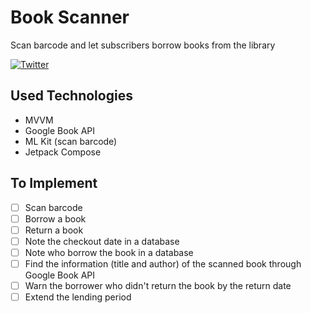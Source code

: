 # Book Scanner
Scan barcode and let subscribers borrow books from the library

[![Twitter](https://img.shields.io/badge/Twitter-@yasunari_k_-9C27B0.svg)](https://twitter.com/yasunari_k_)

## Used Technologies
- MVVM
- Google Book API
- ML Kit (scan barcode)
- Jetpack Compose

## To Implement
- [ ] Scan barcode
- [ ] Borrow a book
- [ ] Return a book
- [ ] Note the checkout date in a database
- [ ] Note who borrow the book in a database
- [ ] Find the information (title and author) of the scanned book through Google Book API
- [ ] Warn the borrower who didn't return the book by the return date
- [ ] Extend the lending period
